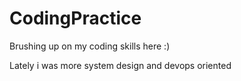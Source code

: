 # CodingPractice

Brushing up on my coding skills here :) 

Lately i was more system design and devops oriented
